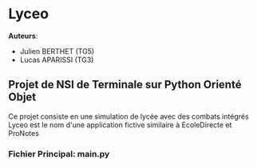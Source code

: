 # Lyceo

**Auteurs**:
* Julien BERTHET (TG5)
* Lucas APARISSI (TG3)

## Projet de NSI de Terminale sur Python Orienté Objet

Ce projet consiste en une simulation de lycée avec des combats intégrés  
Lyceo est le nom d'une application fictive similaire à EcoleDirecte et ProNotes

### Fichier Principal: main.py
